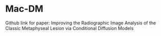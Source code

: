 # Mac-DM
Github link for paper: Improving the Radiographic Image Analysis of the Classic Metaphyseal Lesion via Conditional Diffusion Models
